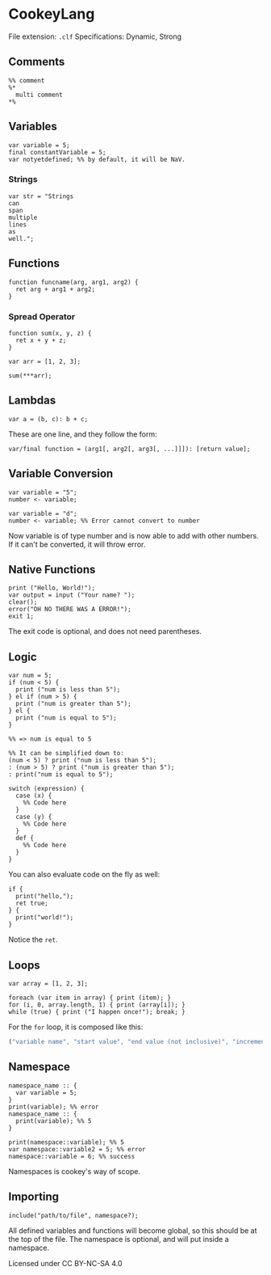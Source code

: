 # CookeyLang
File extension: `.clf`
Specifications: Dynamic, Strong

## Comments
```
%% comment
%*
  multi comment
*%
```

## Variables
```
var variable = 5;
final constantVariable = 5;
var notyetdefined; %% by default, it will be NaV.
```

### Strings
```
var str = "Strings
can
span
multiple
lines
as
well.";
```

## Functions
```
function funcname(arg, arg1, arg2) {
  ret arg + arg1 + arg2;
}
```

### Spread Operator
```
function sum(x, y, z) {
  ret x + y + z;
}

var arr = [1, 2, 3];

sum(***arr);
```

## Lambdas
```
var a = (b, c): b + c;
```
These are one line, and they follow the form:
```
var/final function = (arg1[, arg2[, arg3[, ...]]]): [return value];
```

## Variable Conversion
```
var variable = "5";
number <- variable;

var variable = "d";
number <- variable; %% Error cannot convert to number
```
Now variable is of type number and is now able to add with other numbers.
If it can't be converted, it will throw error.

## Native Functions
```
print ("Hello, World!");
var output = input ("Your name? ");
clear();
error("OH NO THERE WAS A ERROR!");
exit 1;
```
The exit code is optional, and does not need parentheses.

## Logic
```
var num = 5;
if (num < 5) {
  print ("num is less than 5");
} el if (num > 5) {
  print ("num is greater than 5");
} el {
  print ("num is equal to 5");
}

%% => num is equal to 5

%% It can be simplified down to:
(num < 5) ? print ("num is less than 5");
: (num > 5) ? print ("num is greater than 5");
: print("num is equal to 5");

switch (expression) {
  case (x) {
    %% Code here
  }
  case (y) {
    %% Code here
  }
  def {
    %% Code here
  }
}
```

You can also evaluate code on the fly as well:
```
if {
  print("hello,");
  ret true;
} {
  print("world!");
}
```
Notice the `ret`.

## Loops
```
var array = [1, 2, 3];

foreach (var item in array) { print (item); }
for (i, 0, array.length, 1) { print (array[i]); }
while (true) { print ("I happen once!"); break; }
```
For the `for` loop, it is composed like this:
```js
("variable name", "start value", "end value (not inclusive)", "incrementer")
```

## Namespace
```
namespace_name :: {
  var variable = 5;
}
print(variable); %% error
namespace_name :: {
  print(variable); %% 5
}

print(namespace::variable); %% 5
var namespace::variable2 = 5; %% error
namespace::variable = 6; %% success
```
Namespaces is cookey's way of scope.

## Importing
```
include("path/to/file", namespace?);
```
All defined variables and functions will become global, so this should be at the top of the file. The namespace is optional, and will put inside a namespace.


Licensed under CC BY-NC-SA 4.0